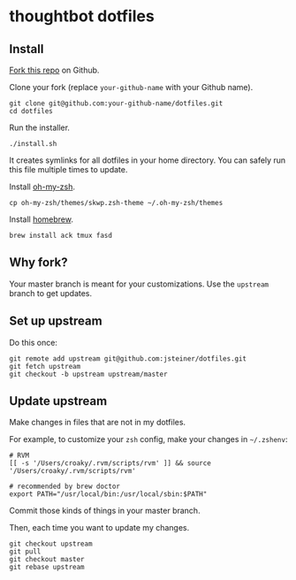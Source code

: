 thoughtbot dotfiles
===================

Install
-------

[Fork this repo](https://github.com/jsteiner/dotfiles/fork_select) on Github.

Clone your fork (replace `your-github-name` with your Github name).

    git clone git@github.com:your-github-name/dotfiles.git
    cd dotfiles

Run the installer.

    ./install.sh

It creates symlinks for all dotfiles in your home directory. You can safely run
this file multiple times to update.

Install [oh-my-zsh](https://github.com/robbyrussell/oh-my-zsh/).

    cp oh-my-zsh/themes/skwp.zsh-theme ~/.oh-my-zsh/themes

Install [homebrew](http://mxcl.github.com/homebrew/).

    brew install ack tmux fasd

Why fork?
---------

Your master branch is meant for your customizations. Use the `upstream` branch
to get updates.

Set up upstream
---------------

Do this once:

    git remote add upstream git@github.com:jsteiner/dotfiles.git
    git fetch upstream
    git checkout -b upstream upstream/master

Update upstream
---------------

Make changes in files that are not in my dotfiles.

For example, to customize your `zsh` config, make your changes in `~/.zshenv`:

    # RVM
    [[ -s '/Users/croaky/.rvm/scripts/rvm' ]] && source '/Users/croaky/.rvm/scripts/rvm'

    # recommended by brew doctor
    export PATH="/usr/local/bin:/usr/local/sbin:$PATH"

Commit those kinds of things in your master branch.

Then, each time you want to update my changes.

    git checkout upstream
    git pull
    git checkout master
    git rebase upstream

